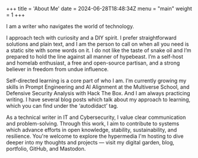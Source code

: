 +++
title = 'About Me'
date = 2024-06-28T18:48:34Z
menu = "main"
weight = 1
+++

I am a writer who navigates the world of technology.

I approach tech with curiosity and a DIY spirit. I prefer straightforward solutions and plain text, and I am the person to call on when all you need is a static site with some words on it. I do not like the taste of snake oil and I’m prepared to hold the line against all manner of hypebeast. I’m a self-host and homelab enthusiast, a free and open-source partisan, and a strong believer in freedom from undue influence.

Self-directed learning is a core part of who I am. I’m currently growing my skills in Prompt Engineering and AI Alignment at the Multiverse School, and Defensive Security Analysis with Hack The Box. And I am always practicing writing. I have several blog posts which talk about my approach to learning, which you can find under the ‘autodidact’ tag. 

As a technical writer in IT and Cybersecurity, I value clear communication and problem-solving. Through this work, I aim to contribute to systems which advance efforts in open knowledge, stability, sustainability, and resilience. You're welcome to explore the hypermedia I'm hosting to dive deeper into my thoughts and projects — visit my digital garden, blog, portfolio, GitHub, and Mastodon.
